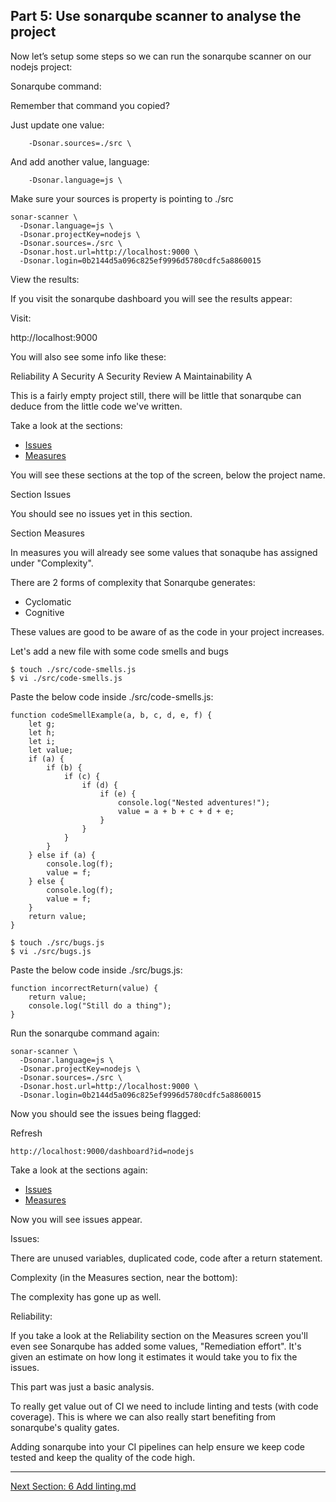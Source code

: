 ## Part 5: Use sonarqube scanner to analyse the project

Now let’s setup some steps so we can run the sonarqube scanner on our nodejs project:

Sonarqube command:

Remember that command you copied?

Just update one value:

```
    -Dsonar.sources=./src \
```

And add another value, language:

```
    -Dsonar.language=js \
```

Make sure your sources is property is pointing to ./src

```
sonar-scanner \
  -Dsonar.language=js \
  -Dsonar.projectKey=nodejs \
  -Dsonar.sources=./src \
  -Dsonar.host.url=http://localhost:9000 \
  -Dsonar.login=0b2144d5a096c825ef9996d5780cdfc5a8860015
```

View the results:

If you visit the sonarqube dashboard you will see the results appear:

Visit:

http://localhost:9000


You will also see some info like these:

Reliability A
Security A
Security Review A
Maintainability A

This is a fairly empty project still, there will be little that sonarqube can deduce from the little code we've written.

Take a look at the sections:

* [Issues](http://localhost:9000/project/issues?id=nodejs&resolved=false)
* [Measures](http://localhost:9000/component_measures?id=nodejs)

You will see these sections at the top of the screen, below the project name.

Section Issues 

You should see no issues yet in this section.

Section Measures

In measures you will already see some values that sonaqube has assigned under "Complexity".

There are 2 forms of complexity that Sonarqube generates:

* Cyclomatic
* Cognitive

These values are good to be aware of as the code in your project increases.

Let's add a new file with some code smells and bugs

```
$ touch ./src/code-smells.js
$ vi ./src/code-smells.js
```

Paste the below code inside ./src/code-smells.js:

```
function codeSmellExample(a, b, c, d, e, f) {
    let g;
    let h;
    let i;
    let value;
    if (a) {
        if (b) {
            if (c) {
                if (d) {
                    if (e) {
                        console.log("Nested adventures!");
                        value = a + b + c + d + e;
                    }
                }
            }
        }
    } else if (a) {
        console.log(f);
        value = f;
    } else {
        console.log(f);
        value = f;
    }
    return value;
}
```

```
$ touch ./src/bugs.js
$ vi ./src/bugs.js
```

Paste the below code inside ./src/bugs.js:

```
function incorrectReturn(value) {
    return value;
    console.log("Still do a thing");
}
```


Run the sonarqube command again:

```
sonar-scanner \
  -Dsonar.language=js \
  -Dsonar.projectKey=nodejs \
  -Dsonar.sources=./src \
  -Dsonar.host.url=http://localhost:9000 \
  -Dsonar.login=0b2144d5a096c825ef9996d5780cdfc5a8860015
```

Now you should see the issues being flagged:

Refresh 

```
http://localhost:9000/dashboard?id=nodejs
```

Take a look at the sections again:

* [Issues](http://localhost:9000/project/issues?id=nodejs&resolved=false)
* [Measures](http://localhost:9000/component_measures?id=nodejs)

Now you will see issues appear. 

Issues:

There are unused variables, duplicated code, code after a return statement.

Complexity (in the Measures section, near the bottom):

The complexity has gone up as well.

 Reliability:

 If you take a look at the Reliability section on the Measures screen you'll even see Sonarqube has added some values, "Remediation effort". It's given an estimate on how long it estimates it would take you to fix the issues.

This part was just a basic analysis. 

To really get value out of CI we need to include linting and tests (with code coverage). This is where we can also really start benefiting from sonarqube's quality gates. 

Adding sonarqube into your CI pipelines can help ensure we keep code tested and keep the quality of the code high.

----

[Next Section: 6 Add linting.md](https://github.com/CariZa/sonarqube-walkthrough/blob/master/walkthrough/6%20Add%20linting.md)
